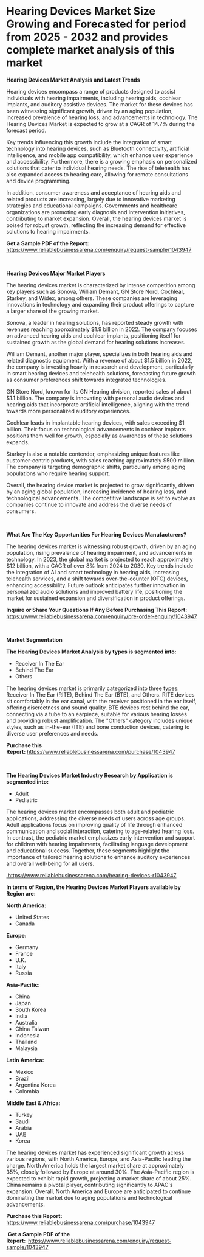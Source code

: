 <p><h1>Hearing Devices Market Size Growing and Forecasted for period from 2025 - 2032 and provides complete market analysis of this market</h1></p><p><strong>Hearing Devices Market Analysis and Latest Trends</strong></p>
<p><p>Hearing devices encompass a range of products designed to assist individuals with hearing impairments, including hearing aids, cochlear implants, and auditory assistive devices. The market for these devices has been witnessing significant growth, driven by an aging population, increased prevalence of hearing loss, and advancements in technology. The Hearing Devices Market is expected to grow at a CAGR of 14.7% during the forecast period.</p><p>Key trends influencing this growth include the integration of smart technology into hearing devices, such as Bluetooth connectivity, artificial intelligence, and mobile app compatibility, which enhance user experience and accessibility. Furthermore, there is a growing emphasis on personalized solutions that cater to individual hearing needs. The rise of telehealth has also expanded access to hearing care, allowing for remote consultations and device programming.</p><p>In addition, consumer awareness and acceptance of hearing aids and related products are increasing, largely due to innovative marketing strategies and educational campaigns. Governments and healthcare organizations are promoting early diagnosis and intervention initiatives, contributing to market expansion. Overall, the hearing devices market is poised for robust growth, reflecting the increasing demand for effective solutions to hearing impairments.</p></p>
<p><strong>Get a Sample PDF of the Report:&nbsp;</strong> <a href="https://www.reliablebusinessarena.com/enquiry/request-sample/1043947?utm_campaign=2942&utm_medium=2&utm_source=Github&utm_content=ia&utm_term=13042025&utm_id=hearing-devices">https://www.reliablebusinessarena.com/enquiry/request-sample/1043947</a></p>
<p>&nbsp;</p>
<p><strong>Hearing Devices Major Market Players</strong></p>
<p><p>The hearing devices market is characterized by intense competition among key players such as Sonova, William Demant, GN Store Nord, Cochlear, Starkey, and Widex, among others. These companies are leveraging innovations in technology and expanding their product offerings to capture a larger share of the growing market.</p><p>Sonova, a leader in hearing solutions, has reported steady growth with revenues reaching approximately $1.9 billion in 2022. The company focuses on advanced hearing aids and cochlear implants, positioning itself for sustained growth as the global demand for hearing solutions increases.</p><p>William Demant, another major player, specializes in both hearing aids and related diagnostic equipment. With a revenue of about $1.5 billion in 2022, the company is investing heavily in research and development, particularly in smart hearing devices and telehealth solutions, forecasting future growth as consumer preferences shift towards integrated technologies.</p><p>GN Store Nord, known for its GN Hearing division, reported sales of about $1.1 billion. The company is innovating with personal audio devices and hearing aids that incorporate artificial intelligence, aligning with the trend towards more personalized auditory experiences.</p><p>Cochlear leads in implantable hearing devices, with sales exceeding $1 billion. Their focus on technological advancements in cochlear implants positions them well for growth, especially as awareness of these solutions expands.</p><p>Starkey is also a notable contender, emphasizing unique features like customer-centric products, with sales reaching approximately $500 million. The company is targeting demographic shifts, particularly among aging populations who require hearing support.</p><p>Overall, the hearing device market is projected to grow significantly, driven by an aging global population, increasing incidence of hearing loss, and technological advancements. The competitive landscape is set to evolve as companies continue to innovate and address the diverse needs of consumers.</p></p>
<p>&nbsp;</p>
<p><strong>What Are The Key Opportunities For Hearing Devices Manufacturers?</strong></p>
<p><p>The hearing devices market is witnessing robust growth, driven by an aging population, rising prevalence of hearing impairment, and advancements in technology. In 2023, the global market is projected to reach approximately $12 billion, with a CAGR of over 8% from 2024 to 2030. Key trends include the integration of AI and smart technology in hearing aids, increasing telehealth services, and a shift towards over-the-counter (OTC) devices, enhancing accessibility. Future outlook anticipates further innovation in personalized audio solutions and improved battery life, positioning the market for sustained expansion and diversification in product offerings.</p></p>
<p><strong>Inquire or Share Your Questions If Any Before Purchasing This Report:</strong> <a href="https://www.reliablebusinessarena.com/enquiry/pre-order-enquiry/1043947?utm_campaign=2942&utm_medium=2&utm_source=Github&utm_content=ia&utm_term=13042025&utm_id=hearing-devices">https://www.reliablebusinessarena.com/enquiry/pre-order-enquiry/1043947</a></p>
<p>&nbsp;</p>
<p><strong>Market Segmentation</strong></p>
<p><strong>The Hearing Devices Market Analysis by types is segmented into:</strong></p>
<p><ul><li>Receiver In The Ear</li><li>Behind The Ear</li><li>Others</li></ul></p>
<p><p>The hearing devices market is primarily categorized into three types: Receiver In The Ear (RITE), Behind The Ear (BTE), and Others. RITE devices sit comfortably in the ear canal, with the receiver positioned in the ear itself, offering discreetness and sound quality. BTE devices rest behind the ear, connecting via a tube to an earpiece, suitable for various hearing losses and providing robust amplification. The "Others" category includes unique styles, such as in-the-ear (ITE) and bone conduction devices, catering to diverse user preferences and needs.</p></p>
<p><strong>Purchase this Report:&nbsp;</strong><a href="https://www.reliablebusinessarena.com/purchase/1043947?utm_campaign=2942&utm_medium=2&utm_source=Github&utm_content=ia&utm_term=13042025&utm_id=hearing-devices">https://www.reliablebusinessarena.com/purchase/1043947</a></p>
<p>&nbsp;</p>
<p><strong>The Hearing Devices Market Industry Research by Application is segmented into:</strong></p>
<p><ul><li>Adult</li><li>Pediatric</li></ul></p>
<p><p>The hearing devices market encompasses both adult and pediatric applications, addressing the diverse needs of users across age groups. Adult applications focus on improving quality of life through enhanced communication and social interaction, catering to age-related hearing loss. In contrast, the pediatric market emphasizes early intervention and support for children with hearing impairments, facilitating language development and educational success. Together, these segments highlight the importance of tailored hearing solutions to enhance auditory experiences and overall well-being for all users.</p></p>
<p><a href="https://www.reliablebusinessarena.com/hearing-devices-r1043947?utm_campaign=2942&utm_medium=2&utm_source=Github&utm_content=ia&utm_term=13042025&utm_id=hearing-devices">&nbsp;https://www.reliablebusinessarena.com/hearing-devices-r1043947</a></p>
<p><strong>In terms of Region, the Hearing Devices Market Players available by Region are:</strong></p>
<p>
    <p> <strong> North America: </strong>
        <ul>
            <li>United States</li>
            <li>Canada</li>
        </ul>
        </p> 
    <p> <strong> Europe: </strong>
        <ul>
            <li>Germany</li>
            <li>France</li>
            <li>U.K.</li>
            <li>Italy</li>
            <li>Russia</li>
        </ul>
        </p> 
    <p> <strong> Asia-Pacific: </strong>
        <ul>
            <li>China</li>
            <li>Japan</li>
            <li>South Korea</li>
            <li>India</li>
            <li>Australia</li>
            <li>China Taiwan</li>
            <li>Indonesia</li>
            <li>Thailand</li>
            <li>Malaysia</li>
        </ul>
        </p> 
    <p> <strong> Latin America: </strong>
        <ul>
            <li>Mexico</li>
            <li>Brazil</li>
            <li>Argentina Korea</li>
            <li>Colombia</li>
        </ul>
        </p> 
    <p> <strong> Middle East & Africa: </strong>
        <ul>
            <li>Turkey</li>
            <li>Saudi</li>
            <li>Arabia</li>
            <li>UAE</li>
            <li>Korea</li>
        </ul>
    </p>
    </p>
<p><p>The hearing devices market has experienced significant growth across various regions, with North America, Europe, and Asia-Pacific leading the charge. North America holds the largest market share at approximately 35%, closely followed by Europe at around 30%. The Asia-Pacific region is expected to exhibit rapid growth, projecting a market share of about 25%. China remains a pivotal player, contributing significantly to APAC's expansion. Overall, North America and Europe are anticipated to continue dominating the market due to aging populations and technological advancements.</p></p>
<p><strong>Purchase this Report: </strong><a href="https://www.reliablebusinessarena.com/purchase/1043947?utm_campaign=2942&utm_medium=2&utm_source=Github&utm_content=ia&utm_term=13042025&utm_id=hearing-devices">https://www.reliablebusinessarena.com/purchase/1043947</a></p>
<p>&nbsp;<strong>Get a Sample PDF of the Report:&nbsp;&nbsp;</strong><a href="https://www.reliablebusinessarena.com/enquiry/request-sample/1043947?utm_campaign=2942&utm_medium=2&utm_source=Github&utm_content=ia&utm_term=13042025&utm_id=hearing-devices">https://www.reliablebusinessarena.com/enquiry/request-sample/1043947</a></p>
<p><strong></strong></p>
<p><p></p><p></p><p></p></p>